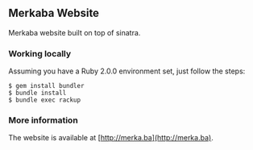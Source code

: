 ## Merkaba Website

Merkaba website built on top of sinatra.

### Working locally

Assuming you have a Ruby 2.0.0 environment set, just follow the steps:

```console
$ gem install bundler
$ bundle install
$ bundle exec rackup
```

### More information

The website is available at [http://merka.ba](http://merka.ba).
